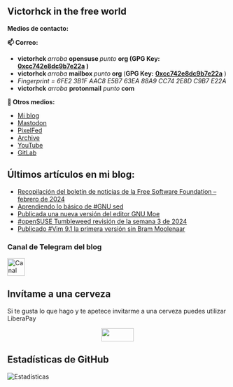 ## Victorhck in the free world 

<!--
**victorhck/victorhck** is a ✨ _special_ ✨ repository because its `README.md` (this file) appears on your GitHub profile.

Here are some ideas to get you started:

- 🔭 I’m currently working on ...
- 🌱 I’m currently learning ...
- 👯 I’m looking to collaborate on ...
- 🤔 I’m looking for help with ...
- 💬 Ask me about ...
- 📫 How to reach me: ...
- 😄 Pronouns: ...
- ⚡ Fun fact: ...
-->

<strong>Medios de contacto:</strong>

<strong>📫 Correo:</strong>
<ul>
	<li><strong>victorhck </strong><em>arroba </em><strong>opensuse </strong><em>punto</em> <strong>org (GPG Key: <a href="https://keyserver.ubuntu.com/pks/lookup?search=0xcc742e8dc9b7e22a&fingerprint=on&op=index" target="_blank" rel="noopener">0xcc742e8dc9b7e22a</a> )</strong></li>
	<li><strong>victorhck </strong><em>arroba </em><strong>mailbox </strong><em>punto</em><strong> org </strong>(<strong>GPG Key:</strong> <a href="https://keyserver.ubuntu.com/pks/lookup?search=0xcc742e8dc9b7e22a&fingerprint=on&op=index" target="_blank" rel="noopener"><strong>0xcc742e8dc9b7e22a</strong></a> )</li>
	<li><em>Fingerprint = 6FE2 3B1F AAC8 E5B7 63EA 88A9 CC74 2E8D C9B7 E22A</em></li>
	<li><strong>victorhck</strong> <em>arroba</em> <strong>protonmail</strong> <em>punto</em> <strong>com</strong></li>
</ul>

<strong>💬 Otros medios:</strong>
* [Mi blog](https://victorhckinthefreeworld.com)
* [Mastodon](https://mastodon.social/@victorhck)
* [PixelFed](https://pixelfed.social/victorhck)
* [Archive](https://archive.org/details/@victorhck)
* [YouTube](https://www.youtube.com/user/jcwl70/)
* [GitLab](https://gitlab.com/victorhck)

## Últimos artículos en mi blog:
<!-- BLOG-POST-LIST:START -->
- [Recopilación del boletín de noticias de la Free Software Foundation – febrero de 2024](https://victorhckinthefreeworld.com/2024/02/01/recopilacion-del-boletin-de-noticias-de-la-free-software-foundation-febrero-de-2024/)
- [Aprendiendo lo básico de #GNU sed](https://victorhckinthefreeworld.com/2024/01/30/aprendiendo-lo-basico-de-gnu-sed/)
- [Publicada una nueva versión del editor GNU Moe](https://victorhckinthefreeworld.com/2024/01/23/publicada-una-nueva-version-del-editor-gnu-moe/)
- [#openSUSE Tumbleweed revisión de la semana 3 de 2024](https://victorhckinthefreeworld.com/2024/01/19/opensuse-tumbleweed-revision-de-la-semana-3-de-2024/)
- [Publicado #Vim 9.1 la primera versión sin Bram Moolenaar](https://victorhckinthefreeworld.com/2024/01/16/publicado-vim-9-1-la-primera-version-sin-bram-moolenaar/)
<!-- BLOG-POST-LIST:END -->

### Canal de Telegram del blog
<a href="https://t.me/victorhck">
<img src="https://victorhckinthefreeworld.files.wordpress.com/2020/05/telegram.png" width="40" height="40" alt="Canal de Telegram" />
</a>

## Invítame a una cerveza
Si te gusta lo que hago y te apetece invitarme a una cerveza puedes utilizar LiberaPay
 
<p style="text-align: center;"><a href="https://es.liberapay.com/victorhck/donate" target="_blank" rel="noopener"><img class="aligncenter wp-image-8601 size-full" title="LiberaPay" src="https://victorhckinthefreeworld.files.wordpress.com/2019/12/widgets-victorhck-liberapay.png" alt="" width="74" height="30" /></a></p>

## Estadísticas de GitHub

![Estadísticas](https://github-readme-stats.vercel.app/api/?username=victorhck&count_private=true&theme=tokyonight&showicons=true)

<!--
## Estadísticas de GitHub
<a href="https://github.com/victorhck">
<img align="center" alt="estadísticas de GitHub de Victorhck" src="https://github-readme-stats.codestackr.vercel.app/api?username=victorhck&show_icons=true&hide_border=true&count_private=true&include_all_commits=true&theme=radical" />
</a>

<p>

<a href="https://github.com/victorhck">
  <img align="center" src="https://github-readme-stats.anuraghazra1.vercel.app/api/top-langs/?username=victorhck&layout=compact&theme=radical" />
</a>

-->
